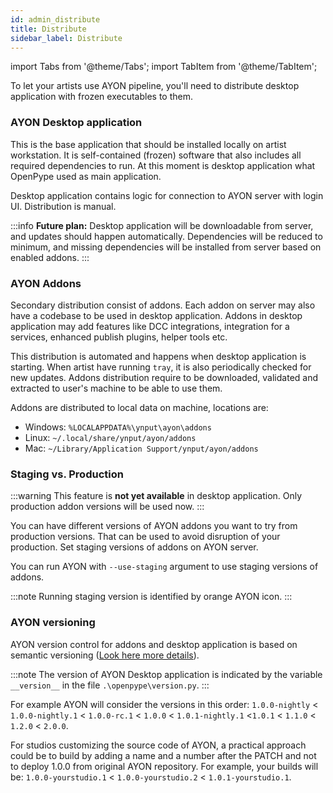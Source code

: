 ```yaml
---
id: admin_distribute
title: Distribute
sidebar_label: Distribute
---
```


import Tabs from '@theme/Tabs';
import TabItem from '@theme/TabItem';

To let your artists use AYON pipeline, you'll need to distribute desktop application with frozen executables to them.

### AYON Desktop application

This is the base application that should be installed locally on artist workstation. It is self-contained (frozen) software that also includes all required dependencies to run. At this moment is desktop application what OpenPype used as main application.

Desktop application contains logic for connection to AYON server with login UI. Distribution is manual.

:::info
**Future plan:** Desktop application will be downloadable from server, and updates should happen automatically. Dependencies will be reduced to minimum, and missing dependencies will be installed from server based on enabled addons.
:::

### AYON Addons

Secondary distribution consist of addons. Each addon on server may also have a codebase to be used in desktop application. Addons in desktop application may add features like DCC integrations, integration for a services, enhanced publish plugins, helper tools etc.

This distribution is automated and happens when desktop application is starting. When artist have running `tray`, it is also periodically checked for new updates. Addons distribution require to be downloaded, validated and extracted to user's machine to be able to use them.

Addons are distributed to local data on machine, locations are:
- Windows: `%LOCALAPPDATA%\ynput\ayon\addons`
- Linux: `~/.local/share/ynput/ayon/addons`
- Mac: `~/Library/Application Support/ynput/ayon/addons`

### Staging vs. Production
:::warning
This feature is **not yet available** in desktop application. Only production addon versions will be used now.
:::

You can have different versions of AYON addons you want to try from production versions. That can be used to avoid disruption of your production. Set staging versions of addons on AYON server.

You can run AYON with `--use-staging` argument to use staging versions of addons.

:::note
Running staging version is identified by orange AYON icon.
:::

### AYON versioning

AYON version control for addons and desktop application is based on semantic versioning ([Look here more details](https://semver.org/)).

:::note
The version of AYON Desktop application is indicated by the variable `__version__` in the file `.\openpype\version.py`.
:::

For example AYON will consider the versions in this order: `1.0.0-nightly` < `1.0.0-nightly.1` < `1.0.0-rc.1` < `1.0.0` < `1.0.1-nightly.1` <`1.0.1` < `1.1.0` < `1.2.0` < `2.0.0`.

For studios customizing the source code of AYON, a practical approach could be to build by adding a name and a number after the PATCH and not to deploy 1.0.0 from original AYON repository. For example, your builds will be: `1.0.0-yourstudio.1` < `1.0.0-yourstudio.2` < `1.0.1-yourstudio.1`.
